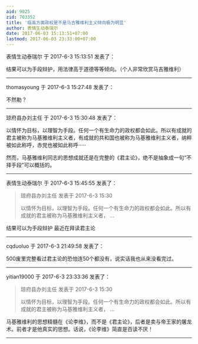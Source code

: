 ```yaml
---
aid: 9025
zid: 703352
title: '临高方面政权是不是马吉雅维利主义倾向极为明显'
author: 表情生动泰瑞尔
date: 2017-06-03 15:13:51+07:00
lastmod: 2017-06-03 23:33:00+07:00
---
```


表情生动泰瑞尔 于 2017-6-3 15:13:51 发表了：

结果可以为手段辩护，用法律高于道德等等倾向。（个人非常欣赏马吉雅维利）

---------

thomasyoung 于 2017-6-3 15:27:48 发表了：

不然勒？

---------

琼府县办刘主任 于 2017-6-3 15:30:48 发表了：

以情怀为目标，以理智为手段。任何一个有生命力的政权都会如此。所以有成就的君主被称为马基雅维利主义者，有成就的共和国也被称为马基雅维利主义者，纳粹被如此称呼，赤党也被如此称呼·····

然而，马基雅维利同志的思想成就还是在完整的《君主论》，绝不是抽象成一句“不择手段”可以概括的。

---------

表情生动泰瑞尔 于 2017-6-3 15:45:55 发表了：

> 琼府县办刘主任 发表于 2017-6-3 15:30
> 
> 以情怀为目标，以理智为手段。任何一个有生命力的政权都会如此。所以有成就的君主被称为马基雅维利主义者， ...



结果可以为手段辩护 最近在拜读君主论

---------

cqduoluo 于 2017-6-3 21:49:58 发表了：

500废里完整看过君主论的恐怕连50个都没有，说实话我也从来没看完过。

---------

yitian19000 于 2017-6-3 23:33:36 发表了：

> 琼府县办刘主任 发表于 2017-6-3 15:30
> 
> 以情怀为目标，以理智为手段。任何一个有生命力的政权都会如此。所以有成就的君主被称为马基雅维利主义者， ...



马基雅维利的思想精髓在《论李维》，而不是《君主论》，后者是卖与帝王家的屠龙术。前者才是他真实的思想。话说，《论李维》简直是百读不厌！

---------

